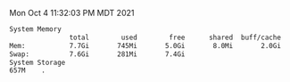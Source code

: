 Mon Oct  4 11:32:03 PM MDT 2021
```bash
System Memory
               total        used        free      shared  buff/cache   available
Mem:           7.7Gi       745Mi       5.0Gi       8.0Mi       2.0Gi       6.6Gi
Swap:          7.6Gi       281Mi       7.4Gi
System Storage
657M	.
```
```bash
